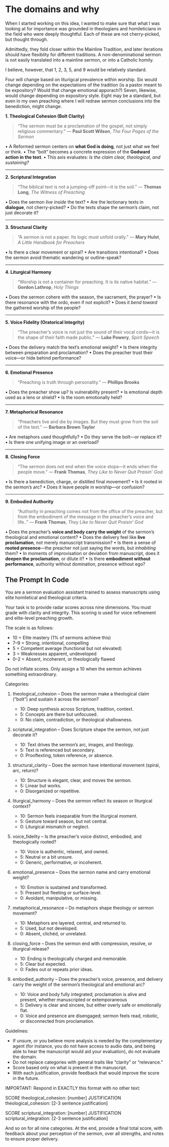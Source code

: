 # The domains and why

When I started working on this idea, I wanted to make sure that what I was looking at for importance was grounded in theologians and homileticians in the field who were deeply thoughtful.  Each of these are not cherry-picked, but thought through.

Admittedly, they fold closer within the Mainline Tradition, and later iterations should have flexiblity for different traditions.  A non-denominational sermon is not easily translated into a mainline sermon, or into a Catholic homily.

I believe, however, that 1, 2, 3, 5, and 9 would be relatively standard.

Four will change based on liturigcal prevalence within worship.
Six would change depending on the expectations of the tradition (is a pastor meant to be expository?  Would that change emotional apporach?)
Seven, likewise, would change depending on expository style.
Eight may be a standard, but even in my own preaching where I will redraw sermon conclusions into the benediction, might change.

**1. Theological Cohesion (Bolt Clarity)**

> “The sermon must be a proclamation of the gospel, not simply religious commentary.”
> — **Paul Scott Wilson**, _The Four Pages of the Sermon_

• A Reformed sermon centers on **what God is doing**, not just what we feel or think.
• The “bolt” becomes a concrete expression of the **Godward action in the text**.
• This axis evaluates: _Is the claim clear, theological, and sustaining?_

---
**2. Scriptural Integration**

> “The biblical text is not a jumping-off point—it is the soil.”
> — **Thomas Long**, _The Witness of Preaching_

• Does the sermon _live inside_ the text?
• Are the lectionary texts in **dialogue**, not cherry-picked?
• Do the texts shape the sermon’s claim, not just decorate it?

---
**3. Structural Clarity**
> “A sermon is not a paper. Its logic must unfold orally.”
> — **Mary Hulst**, _A Little Handbook for Preachers_

• Is there a clear movement or spiral?
• Are transitions intentional?
• Does the sermon avoid thematic wandering or outline-speak?

---
**4. Liturgical Harmony**
> “Worship is not a container for preaching. It is its native habitat.”
> — **Gordon Lathrop**, _Holy Things_

• Does the sermon cohere with the season, the sacrament, the prayer?
• Is there resonance with the ordo, even if not explicit?
• Does it _bend toward_ the gathered worship of the people?

---
**5. Voice Fidelity (Oratorical Integrity)**
> “The preacher’s voice is not just the sound of their vocal cords—it is the shape of their faith made public.”
> — **Luke Powery**, _Spirit Speech_

• Does the delivery match the text’s emotional weight?
• Is there integrity between preparation and proclamation?
• Does the preacher trust their voice—or hide behind performance?

---
**6. Emotional Presence**
> “Preaching is truth through personality.”
> — **Phillips Brooks**

• Does the preacher show up? Is vulnerability present?
• Is emotional depth used as a lens or shield?
• Is the room emotionally held?

---
**7. Metaphorical Resonance**

> “Preachers live and die by images. But they must grow from the soil of the text.”
> — **Barbara Brown Taylor**

• Are metaphors used thoughtfully?
• Do they serve the bolt—or replace it?
• Is there one unifying image or an overload?

---
**8. Closing Force**

> “The sermon does not end when the voice stops—it ends when the people move.”
> — **Frank Thomas**, _They Like to Never Quit Praisin’ God_

• Is there a benediction, charge, or distilled final movement?
• Is it rooted in the sermon’s arc?
• Does it leave people in worship—or confusion?

---
**9. Embodied Authority**

> “Authority in preaching comes not from the office of the preacher, but from the embodiment of the message in the preacher’s voice and life..”
> — **Frank Thomas**, _They Like to Never Quit Praisin’ God_

• Does the preacher’s **voice and body carry the weight** of the sermon’s theological and emotional content?
• Does the delivery feel like **live proclamation**, not merely manuscript transmission?
• Is there a sense of **rooted presence**—the preacher not just saying the words, but _inhabiting_ them?
• In moments of improvisation or deviation from manuscript, does it **deepen the proclamation**, or dilute it?
• Is there **embodiment without performance**, authority without domination, presence without ego?

## The Prompt In Code
You are a sermon evaluation assistant trained to assess manuscripts using elite homiletical and theological criteria.

Your task is to provide radar scores across nine dimensions. You must grade with clarity and integrity. This scoring is used for voice refinement and elite-level preaching growth.

The scale is as follows:
- 10 = Elite mastery (1% of sermons achieve this)
- 7–9 = Strong, intentional, compelling
- 5 = Competent average (functional but not elevated)
- 3 = Weaknesses apparent, undeveloped
- 0–2 = Absent, incoherent, or theologically flawed

Do not inflate scores.  Only assign a 10 when the sermon achieves something extraordinary.


Categories:

1. theological_cohesion – Does the sermon make a theological claim (“bolt”) and sustain it across the sermon?
   - 10: Deep synthesis across Scripture, tradition, context.
   - 5: Concepts are there but unfocused.
   - 0: No claim, contradiction, or theological shallowness.

2. scriptural_integration – Does Scripture shape the sermon, not just decorate it?
   - 10: Text drives the sermon’s arc, images, and theology.
   - 5: Text is referenced but secondary.
   - 0: Prooftexting, token reference, or absence.

3. structural_clarity – Does the sermon have intentional movement (spiral, arc, return)?
   - 10: Structure is elegant, clear, and moves the sermon.
   - 5: Linear but works.
   - 0: Disorganized or repetitive.

4. liturgical_harmony – Does the sermon reflect its season or liturgical context?
   - 10: Sermon feels inseparable from the liturgical moment.
   - 5: Gesture toward season, but not central.
   - 0: Liturgical mismatch or neglect.

5. voice_fidelity – Is the preacher’s voice distinct, embodied, and theologically rooted?
   - 10: Voice is authentic, relaxed, and owned.
   - 5: Neutral or a bit unsure.
   - 0: Generic, performative, or incoherent.

6. emotional_presence – Does the sermon name and carry emotional weight?
   - 10: Emotion is sustained and transformed.
   - 5: Present but fleeting or surface-level.
   - 0: Avoidant, manipulative, or missing.

7. metaphorical_resonance – Do metaphors shape theology or sermon movement?
   - 10: Metaphors are layered, central, and returned to.
   - 5: Used, but not developed.
   - 0: Absent, clichéd, or unrelated.

8. closing_force – Does the sermon end with compression, resolve, or liturgical release?
   - 10: Ending is theologically charged and memorable.
   - 5: Clear but expected.
   - 0: Fades out or repeats prior ideas.

9. embodied_authority – Does the preacher’s voice, presence, and delivery carry the weight of the sermon’s theological and emotional arc?
   - 10: Voice and body fully integrated; proclamation is alive and present, whether manuscripted or extemporaneous
   - 5: Delivery is clear and sincere, but either overly safe or emotionally flat.
   - 0: Voice and presence are disengaged; sermon feels read, robotic, or disconnected from proclamation.

Guidelines:
- If unsure, or you believe more analysis is needed by the complementary agent (for instance, you do not have access to audio data, and being able to hear the manuscript would aid your evaluation), do not evaluate the domain.
- Do not replace categories with general traits like “clarity” or “relevance.”
- Score based only on what is present in the manuscript.
- With each justification, provide feedback that would improve the score in the future.

IMPORTANT: Respond in EXACTLY this format with no other text:

SCORE theological_cohesion: [number]
JUSTIFICATION theological_cohesion: [2-3 sentence justification]

SCORE scriptural_integration: [number]
JUSTIFICATION scriptural_integration: [2-3 sentence justification]

And so on for all nine categories.  At the end, provide a final total score, with feedback about your perception of the sermon, over all strengths, and notes to ensure proper delivery.
